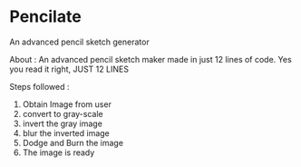 # Pencilate
An advanced pencil sketch generator


About : An advanced pencil sketch maker made in just 12 lines of code. Yes you read it right, JUST 12 LINES


Steps followed : 

<ol>
  <li>Obtain Image from user</li>
  <li>convert to gray-scale</li>
  <li>invert the gray image</li>
  <li>blur the inverted image</li>
  <li>Dodge and Burn the image</li>
  <li>The image is ready</li>
</ol>
  
